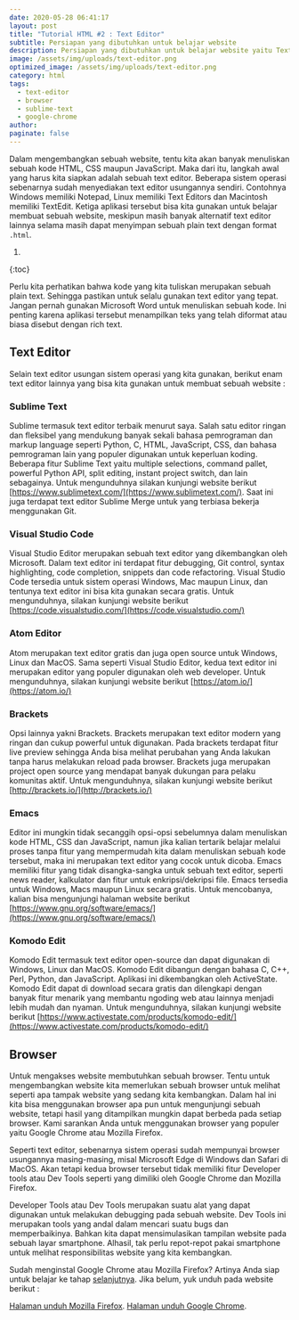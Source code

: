 ```yaml
---
date: 2020-05-28 06:41:17
layout: post
title: "Tutorial HTML #2 : Text Editor"
subtitle: Persiapan yang dibutuhkan untuk belajar website
description: Persiapan yang dibutuhkan untuk belajar website yaitu Text Editor dan Browser. Contohnya Sublime Text dan Google Chrome
image: /assets/img/uploads/text-editor.png
optimized_image: /assets/img/uploads/text-editor.png
category: html
tags:
  - text-editor
  - browser
  - sublime-text
  - google-chrome
author:
paginate: false
---
```


Dalam mengembangkan sebuah website, tentu kita akan banyak menuliskan sebuah kode HTML, CSS maupun JavaScript. Maka dari itu, langkah awal yang harus kita siapkan adalah sebuah text editor. Beberapa sistem operasi sebenarnya sudah menyediakan text editor usungannya sendiri. Contohnya Windows memiliki Notepad, Linux memiliki Text Editors dan Macintosh memiliki TextEdit. Ketiga aplikasi tersebut bisa kita gunakan untuk belajar membuat sebuah website, meskipun masih banyak alternatif text editor lainnya selama masih dapat menyimpan sebuah plain text dengan format `.html`.

1. 
{:toc}

Perlu kita perhatikan bahwa kode yang kita tuliskan merupakan sebuah plain text. Sehingga pastikan untuk selalu gunakan text editor yang tepat. Jangan pernah gunakan Microsoft Word untuk menuliskan sebuah kode. Ini penting karena aplikasi tersebut menampilkan teks yang telah diformat atau biasa disebut dengan rich text.

## Text Editor
Selain text editor usungan sistem operasi yang kita gunakan, berikut enam text editor lainnya yang bisa kita gunakan untuk membuat sebuah website :

### Sublime Text
Sublime termasuk text editor terbaik menurut saya. Salah satu editor ringan dan fleksibel yang mendukung banyak sekali bahasa pemrograman dan markup language seperti Python, C, HTML, JavaScript, CSS, dan bahasa pemrograman lain yang populer digunakan untuk keperluan koding. Beberapa fitur Sublime Text yaitu multiple selections, command pallet, powerful Python API, split editing, instant project switch, dan lain sebagainya. Untuk mengunduhnya silakan kunjungi website berikut [https://www.sublimetext.com/](https://www.sublimetext.com/). Saat ini juga terdapat text editor Sublime Merge untuk yang terbiasa bekerja menggunakan Git.

### Visual Studio Code
Visual Studio Editor merupakan sebuah text editor yang dikembangkan oleh Microsoft. Dalam text editor ini terdapat fitur debugging, Git control, syntax highlighting, code completion, snippets dan code refactoring. Visual Studio Code tersedia untuk sistem operasi Windows, Mac maupun Linux, dan tentunya text editor ini bisa kita gunakan secara gratis. Untuk mengunduhnya, silakan kunjungi website berikut [https://code.visualstudio.com/](https://code.visualstudio.com/)

### Atom Editor
Atom merupakan text editor gratis dan juga open source untuk Windows, Linux dan MacOS. Sama seperti Visual Studio Editor, kedua text editor ini merupakan editor yang populer digunakan oleh web developer. Untuk mengunduhnya, silakan kunjungi website berikut [https://atom.io/](https://atom.io/)

### Brackets
Opsi lainnya yakni Brackets. Brackets merupakan text editor modern yang ringan dan cukup powerful untuk digunakan. Pada brackets terdapat fitur live preview sehingga Anda bisa melihat perubahan yang Anda lakukan tanpa harus melakukan reload pada browser. Brackets juga merupakan project open source yang mendapat banyak dukungan para pelaku komunitas aktif. Untuk mengunduhnya, silakan kunjungi website berikut [http://brackets.io/](http://brackets.io/)

### Emacs
Editor ini mungkin tidak secanggih opsi-opsi sebelumnya dalam menuliskan kode HTML, CSS dan JavaScript, namun jika kalian tertarik belajar melalui proses tanpa fitur yang mempermudah kita dalam menuliskan sebuah kode tersebut, maka ini merupakan text editor yang cocok untuk dicoba. Emacs memiliki fitur yang tidak disangka-sangka untuk sebuah text editor, seperti news reader, kalkulator dan fitur untuk enkripsi/dekripsi file. Emacs tersedia untuk Windows, Macs maupun Linux secara gratis. Untuk mencobanya, kalian bisa mengunjungi halaman website berikut [https://www.gnu.org/software/emacs/](https://www.gnu.org/software/emacs/)

### Komodo Edit
Komodo Edit termasuk text editor open-source dan dapat digunakan di Windows, Linux dan MacOS. Komodo Edit dibangun dengan bahasa C, C++, Perl, Python, dan JavaScript. Aplikasi ini dikembangkan oleh ActiveState. Komodo Edit dapat di download secara gratis dan dilengkapi dengan banyak fitur menarik yang membantu ngoding web atau lainnya menjadi lebih mudah dan nyaman. Untuk mengunduhnya, silakan kunjungi website berikut [https://www.activestate.com/products/komodo-edit/](https://www.activestate.com/products/komodo-edit/)

## Browser
Untuk mengakses website membutuhkan sebuah browser. Tentu untuk mengembangkan website kita memerlukan sebuah browser untuk melihat seperti apa tampak website yang sedang kita kembangkan. Dalam hal ini kita bisa menggunakan browser apa pun untuk mengunjungi sebuah website, tetapi hasil yang ditampilkan mungkin dapat berbeda pada setiap browser. Kami sarankan Anda untuk menggunakan browser yang populer yaitu Google Chrome atau Mozilla Firefox.

Seperti text editor, sebenarnya sistem operasi sudah mempunyai browser usungannya masing-masing, misal Microsoft Edge di Windows dan Safari di MacOS. Akan tetapi kedua browser tersebut tidak memiliki fitur Developer tools atau Dev Tools seperti yang dimiliki oleh Google Chrome dan Mozilla Firefox.

Developer Tools atau Dev Tools merupakan suatu alat yang dapat digunakan untuk melakukan debugging pada sebuah website. Dev Tools ini merupakan tools yang andal dalam mencari suatu bugs dan memperbaikinya. Bahkan kita dapat mensimulasikan tampilan website pada sebuah layar smartphone. Alhasil, tak perlu repot-repot pakai smartphone untuk melihat responsibilitas website yang kita kembangkan.

Sudah menginstal Google Chrome atau Mozilla Firefox? Artinya Anda siap untuk belajar ke tahap [selanjutnya](/dasar-html). Jika belum, yuk unduh pada website berikut :

[Halaman unduh Mozilla Firefox](https://www.mozilla.org/id/firefox/new/).
[Halaman unduh Google Chrome](https://www.google.com/intl/id_id/chrome/).